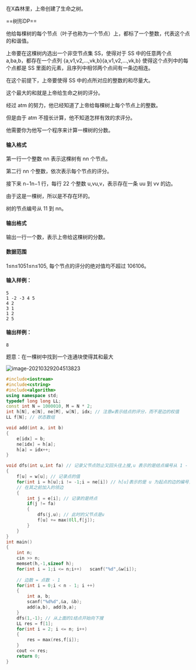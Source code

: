 在X森林里，上帝创建了生命之树。

==树形DP==



他给每棵树的每个节点（叶子也称为一个节点）上，都标了一个整数，代表这个点的和谐值。

上帝要在这棵树内选出一个非空节点集 SS，使得对于 SS 中的任意两个点 a,ba,b，都存在一个点列 {a,v1,v2,…,vk,b}{a,v1,v2,…,vk,b} 使得这个点列中的每个点都是 SS 里面的元素，且序列中相邻两个点间有一条边相连。

在这个前提下，上帝要使得 SS 中的点所对应的整数的和尽量大。

这个最大的和就是上帝给生命之树的评分。

经过 atm 的努力，他已经知道了上帝给每棵树上每个节点上的整数。

但是由于 atm 不擅长计算，他不知道怎样有效的求评分。

他需要你为他写一个程序来计算一棵树的分数。

#### 输入格式

第一行一个整数 nn 表示这棵树有 nn 个节点。

第二行 nn 个整数，依次表示每个节点的评分。

接下来 n−1n−1 行，每行 22 个整数 u,vu,v，表示存在一条 uu 到 vv 的边。

由于这是一棵树，所以是不存在环的。

树的节点编号从 11 到 nn。

#### 输出格式

输出一行一个数，表示上帝给这棵树的分数。

#### 数据范围

1≤n≤1051≤n≤105,
每个节点的评分的绝对值均不超过 106106。

#### 输入样例：

```
5
1 -2 -3 4 5
4 2
3 1
1 2
2 5
```

#### 输出样例：

```
8
```



题意：在一棵树中找到一个连通块使得其和最大	

![image-20210329204513823](https://cdn.jsdelivr.net/gh/moon-Light404/my_picgo@master/img/20210329204513.png)

```c++
#include<iostream>
#include<cstring>
#include<algorithm>
using namespace std;
typedef long long LL;
const int N = 1000010, M = N * 2;
int h[N], e[N], ne[M], w[N], idx; // 注意w表示结点的评分，而不是边的权值
LL f[N]; // 状态数组

void add(int a, int b)
{
    e[idx] = b;
    ne[idx] = h[a];
    h[a] = idx++;
}

void dfs(int u,int fa) // 记录父节点防止又回头往上搜,u 表示的是结点编号从 1 - n
{
    f[u] = w[u]; // 记录点的值
    for(int i = h[u];i != -1;i = ne[i]) // h[u]表示的是 u 为起点的边的编号，再用ne[i]找到上一个以 u 为起点的编号，直到找到所有
    // 在其之前加入的领边
    {
        int j = e[i]; // 记录的是终点
        if(j != fa)
        {
            dfs(j,u); // 此时的父节点是u
            f[u] += max(0ll,f[j]);
        }
    }
}
int main()
{
    int n; 
    cin >> n;
    memset(h,-1,sizeof h);
    for(int i = 1;i <= n;i++)   scanf("%d",&w[i]);
    
    // 边数 = 点数 - 1
    for(int i = 0;i < n - 1; i ++)
    {
        int a, b;
        scanf("%d%d",&a, &b);
        add(a,b), add(b,a);
    }
    dfs(1,-1); // 从上面的1结点开始向下搜
    LL res = f[1];
    for(int i = 2; i <= n; i++)
    {
        res = max(res,f[i]);
    }
    cout << res;
    return 0;
}
```

